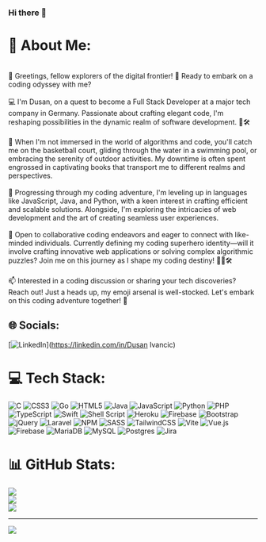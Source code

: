 ### Hi there 👋

<!--
**giovannini96/giovannini96** is a ✨ _special_ ✨ repository because its `README.md` (this file) appears on your GitHub profile.

Here are some ideas to get you started:

- 🔭 I’m currently working on ...
- 🌱 I’m currently learning ...
- 👯 I’m looking to collaborate on ...
- 🤔 I’m looking for help with ...
- 💬 Ask me about ...
- 📫 How to reach me: ...
- 😄 Pronouns: ...
- ⚡ Fun fact: ...
-->

# 💫 About Me:
<br>🌟 Greetings, fellow explorers of the digital frontier! 🚀 Ready to embark on a coding odyssey with me?<br><br>💻 I'm Dusan, on a quest to become a Full Stack Developer at a major tech company in Germany. Passionate about crafting elegant code, I'm reshaping possibilities in the dynamic realm of software development. 🚀🛠️<br><br>🏀 When I'm not immersed in the world of algorithms and code, you'll catch me on the basketball court, gliding through the water in a swimming pool, or embracing the serenity of outdoor activities. My downtime is often spent engrossed in captivating books that transport me to different realms and perspectives.<br><br>🌱 Progressing through my coding adventure, I'm leveling up in languages like JavaScript, Java, and Python, with a keen interest in crafting efficient and scalable solutions. Alongside, I'm exploring the intricacies of web development and the art of creating seamless user experiences.<br><br>💞️ Open to collaborative coding endeavors and eager to connect with like-minded individuals. Currently defining my coding superhero identity—will it involve crafting innovative web applications or solving complex algorithmic puzzles? Join me on this journey as I shape my coding destiny! 🦸‍♂️🛠️<br><br>📫 Interested in a coding discussion or sharing your tech discoveries? Reach out! Just a heads up, my emoji arsenal is well-stocked. Let's embark on this coding adventure together! 🚀


## 🌐 Socials:
[![LinkedIn](https://img.shields.io/badge/LinkedIn-%230077B5.svg?logo=linkedin&logoColor=white)](https://linkedin.com/in/Dusan Ivancic) 

# 💻 Tech Stack:
![C](https://img.shields.io/badge/c-%2300599C.svg?style=for-the-badge&logo=c&logoColor=white) ![CSS3](https://img.shields.io/badge/css3-%231572B6.svg?style=for-the-badge&logo=css3&logoColor=white) ![Go](https://img.shields.io/badge/go-%2300ADD8.svg?style=for-the-badge&logo=go&logoColor=white) ![HTML5](https://img.shields.io/badge/html5-%23E34F26.svg?style=for-the-badge&logo=html5&logoColor=white) ![Java](https://img.shields.io/badge/java-%23ED8B00.svg?style=for-the-badge&logo=openjdk&logoColor=white) ![JavaScript](https://img.shields.io/badge/javascript-%23323330.svg?style=for-the-badge&logo=javascript&logoColor=%23F7DF1E) ![Python](https://img.shields.io/badge/python-3670A0?style=for-the-badge&logo=python&logoColor=ffdd54) ![PHP](https://img.shields.io/badge/php-%23777BB4.svg?style=for-the-badge&logo=php&logoColor=white) ![TypeScript](https://img.shields.io/badge/typescript-%23007ACC.svg?style=for-the-badge&logo=typescript&logoColor=white) ![Swift](https://img.shields.io/badge/swift-F54A2A?style=for-the-badge&logo=swift&logoColor=white) ![Shell Script](https://img.shields.io/badge/shell_script-%23121011.svg?style=for-the-badge&logo=gnu-bash&logoColor=white) ![Heroku](https://img.shields.io/badge/heroku-%23430098.svg?style=for-the-badge&logo=heroku&logoColor=white) ![Firebase](https://img.shields.io/badge/firebase-%23039BE5.svg?style=for-the-badge&logo=firebase) ![Bootstrap](https://img.shields.io/badge/bootstrap-%238511FA.svg?style=for-the-badge&logo=bootstrap&logoColor=white) ![jQuery](https://img.shields.io/badge/jquery-%230769AD.svg?style=for-the-badge&logo=jquery&logoColor=white) ![Laravel](https://img.shields.io/badge/laravel-%23FF2D20.svg?style=for-the-badge&logo=laravel&logoColor=white) ![NPM](https://img.shields.io/badge/NPM-%23CB3837.svg?style=for-the-badge&logo=npm&logoColor=white) ![SASS](https://img.shields.io/badge/SASS-hotpink.svg?style=for-the-badge&logo=SASS&logoColor=white) ![TailwindCSS](https://img.shields.io/badge/tailwindcss-%2338B2AC.svg?style=for-the-badge&logo=tailwind-css&logoColor=white) ![Vite](https://img.shields.io/badge/vite-%23646CFF.svg?style=for-the-badge&logo=vite&logoColor=white) ![Vue.js](https://img.shields.io/badge/vue.js-%2335495e.svg?style=for-the-badge&logo=vuedotjs&logoColor=%234FC08D) ![Firebase](https://img.shields.io/badge/Firebase-039BE5?style=for-the-badge&logo=Firebase&logoColor=white) ![MariaDB](https://img.shields.io/badge/MariaDB-003545?style=for-the-badge&logo=mariadb&logoColor=white) ![MySQL](https://img.shields.io/badge/mysql-%2300000f.svg?style=for-the-badge&logo=mysql&logoColor=white) ![Postgres](https://img.shields.io/badge/postgres-%23316192.svg?style=for-the-badge&logo=postgresql&logoColor=white) ![Jira](https://img.shields.io/badge/jira-%230A0FFF.svg?style=for-the-badge&logo=jira&logoColor=white)
# 📊 GitHub Stats:
![](https://github-readme-stats.vercel.app/api?username=giovannini96&theme=dark&hide_border=true&include_all_commits=false&count_private=false)<br/>
![](https://github-readme-streak-stats.herokuapp.com/?user=giovannini96&theme=dark&hide_border=true)<br/>
![](https://github-readme-stats.vercel.app/api/top-langs/?username=giovannini96&theme=dark&hide_border=true&include_all_commits=false&count_private=false&layout=compact)

---
[![](https://visitcount.itsvg.in/api?id=giovannini96&icon=0&color=0)](https://visitcount.itsvg.in)

<!-- Proudly created with GPRM ( https://gprm.itsvg.in ) -->
